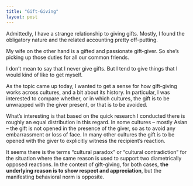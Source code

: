```yaml
---
title: "Gift-Giving"
layout: post
---
```

Admittedly, I have a strange relationship to giving gifts. Mostly, I found the obligatory nature and the related accounting pretty off-putting. 

My wife on the other hand is a gifted and passionate gift-giver. So she’s picking up those duties for all our common friends. 

I don’t mean to say that I never give gifts. But I tend to give things that I would kind of like to get myself.

As the topic came up today, I wanted to get a sense for how gift-giving works across cultures, and a bit about its history. In particular, I was interested to compare whether, or in which cultures, the gift is to be unwrapped with the giver present, or that is to be avoided.

What’s interesting is that based on the quick research I conducted there is roughly an equal distribution in this regard. In some cultures – mostly Asian – the gift is not opened in the presence of the giver, so as to avoid any embarrassment or loss of face. In many other cultures the gift is to be opened with the giver to explicitly witness the recipient’s reaction.

It seems there is the terms “cultural paradox” or “cultural contradiction” for the situation where the same reason is used to support two diametrically opposed reactions. In the context of gift-giving, for both cases, **the underlying reason is to show respect and appreciation**, but the manifesting behavioral norm is opposite.

